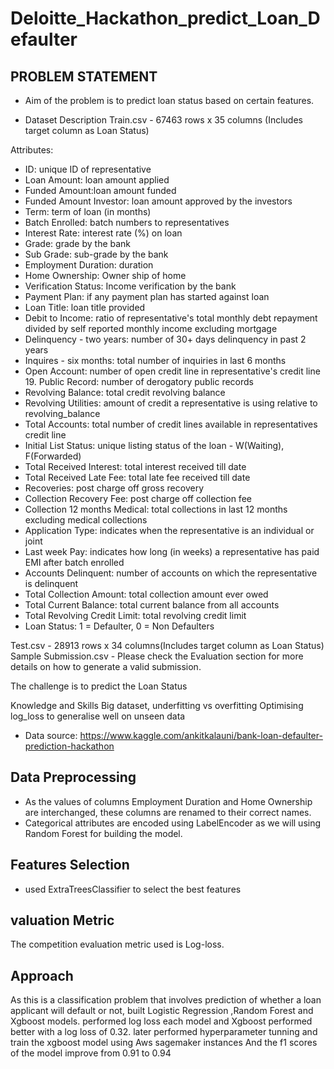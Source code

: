 # Deloitte_Hackathon_predict_Loan_Defaulter
## PROBLEM STATEMENT
- Aim of the problem is to predict loan status based on certain features.

- Dataset Description Train.csv - 67463 rows x 35 columns (Includes target column as Loan Status)

Attributes:

- ID: unique ID of representative
- Loan Amount: loan amount applied
- Funded Amount:loan amount funded
- Funded Amount Investor: loan amount approved by the investors
- Term: term of loan (in months)
- Batch Enrolled: batch numbers to representatives
- Interest Rate: interest rate (%) on loan
- Grade: grade by the bank
- Sub Grade: sub-grade by the bank
- Employment Duration: duration
- Home Ownership: Owner ship of home
- Verification Status: Income verification by the bank
- Payment Plan: if any payment plan has started against loan
- Loan Title: loan title provided
- Debit to Income: ratio of representative's total monthly debt repayment divided by self reported monthly income excluding mortgage
- Delinquency - two years: number of 30+ days delinquency in past 2 years
- Inquires - six months: total number of inquiries in last 6 months
- Open Account: number of open credit line in representative's credit line 19. Public Record: number of derogatory public records
- Revolving Balance: total credit revolving balance
- Revolving Utilities: amount of credit a representative is using relative to revolving_balance
- Total Accounts: total number of credit lines available in representatives credit line
- Initial List Status: unique listing status of the loan - W(Waiting), F(Forwarded)
- Total Received Interest: total interest received till date
- Total Received Late Fee: total late fee received till date
- Recoveries: post charge off gross recovery
- Collection Recovery Fee: post charge off collection fee
- Collection 12 months Medical: total collections in last 12 months excluding medical collections
- Application Type: indicates when the representative is an individual or joint
- Last week Pay: indicates how long (in weeks) a representative has paid EMI after batch enrolled
- Accounts Delinquent: number of accounts on which the representative is delinquent
- Total Collection Amount: total collection amount ever owed
- Total Current Balance: total current balance from all accounts
- Total Revolving Credit Limit: total revolving credit limit
- Loan Status: 1 = Defaulter, 0 = Non Defaulters

Test.csv - 28913 rows x 34 columns(Includes target column as Loan Status) Sample Submission.csv - Please check the Evaluation section for more details on how to generate a valid submission.

The challenge is to predict the Loan Status

Knowledge and Skills Big dataset, underfitting vs overfitting Optimising log_loss to generalise well on unseen data

- Data source: https://www.kaggle.com/ankitkalauni/bank-loan-defaulter-prediction-hackathon

## Data Preprocessing
- As the values of columns Employment Duration and Home Ownership are interchanged, these columns are renamed to their correct names.
- Categorical attributes are encoded using LabelEncoder as we will using Random Forest for building the model.

## Features Selection
- used ExtraTreesClassifier to select the best features

## valuation Metric
The competition evaluation metric used is Log-loss.

## Approach
As this is a classification problem that involves prediction of whether a loan applicant will default or not, built Logistic Regression ,Random Forest and Xgboost models. 
performed log loss each model and Xgboost performed better with a log loss of 0.32. later performed hyperparameter tunning and train the xgboost model using Aws sagemaker instances And the f1 scores of the model improve from 0.91 to 0.94

